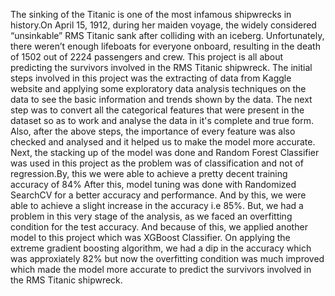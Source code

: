 The sinking of the Titanic is one of the most infamous shipwrecks in history.On April 15, 1912, during her maiden voyage, the widely considered “unsinkable” RMS Titanic sank after colliding with an iceberg. 
Unfortunately, there weren’t enough lifeboats for everyone onboard, resulting in the death of 1502 out of 2224 passengers and crew.
This project is all about predicting the survivors involved in the RMS Titanic shipwreck.
The initial steps involved in this project was the extracting of data from Kaggle website and applying some exploratory data analysis techniques on the data to see the basic information and trends shown by the data.
The next step was to convert all the categorical features that were present in the dataset so as to work and analyse the data in it's complete and true form.
Also, after the above steps, the importance of every feature was also checked and analysed and it helped us to make the model more accurate.
Next, the stacking up of the model was done and Random Forest Classifier was used in this project as the problem was of classification and not of regression.By, this we were able to achieve a pretty decent training accuracy of 84%
After this, model tuning was done with Randomized SearchCV for a better accuracy and performance.
And by this, we were able to achieve a slight increase in the accuracy i.e 85%.
But, we had a problem in this very stage of the analysis, as we faced an overfitting condition for the test accuracy. And because of this, we applied another model to this project which was XGBoost Classifier.
On applying the extreme gradient boosting algorithm, we had a dip in the accuracy which was approxiately 82% but now the overfitting condition was much improved which made the model more accurate to predict the survivors involved in the RMS Titanic shipwreck.
